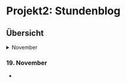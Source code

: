 # Projekt2: Stundenblog

## Übersicht
<details>
  <summary>November</summary>
  
##### [19.11.19](#19.11)
##### [20.11.19](#20.11)
##### [21.11.19](#21.11)
##### [26.11.19](#26.11)
##### [27.11.19](#27.11)
##### [28.11.19](#28.11)
##### [03.12.19](#03.12)
##### [04.12.19](#04.12)
##### [05.12.19](#05.12)


</details>
  
  ### 19. November <a name="19.11"></a>
  * 
